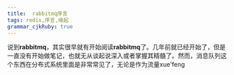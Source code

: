 ```yaml
---
title:  rabbitmq序言
tags: redis,序言,缘起
grammar_cjkRuby: true
---
```



说到**rabbitmq**，其实很早就有开始阅读**rabbitmq**了。几年前就已经开始了，但是一直没有开始做笔记，也就无从谈起说深入或者掌握其精髓了。然而，消息队列这个东西在分布式系统里面是非常常见了，无论是作为流量xue'feng